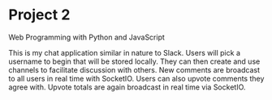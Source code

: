 # Project 2

Web Programming with Python and JavaScript

This is my chat application similar in nature to Slack. Users will pick a username to begin that will be stored locally. They can then create and use channels to facilitate discussion with others. New comments are broadcast to all users in real time with SocketIO. Users can also upvote comments they agree with. Upvote totals are again broadcast in real time via SocketIO.
